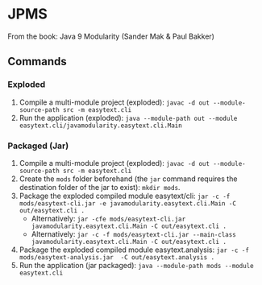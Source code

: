# JPMS

From the book: Java 9 Modularity (Sander Mak & Paul Bakker)

## Commands

### Exploded
1. Compile a multi-module project (exploded): `javac -d out --module-source-path src -m easytext.cli`
2. Run the application (exploded): `java --module-path out --module easytext.cli/javamodularity.easytext.cli.Main`

### Packaged (Jar)
1. Compile a multi-module project (exploded): `javac -d out --module-source-path src -m easytext.cli`
2. Create the `mods` folder beforehand (the `jar` command requires the destination folder of the jar to exist): `mkdir mods`.
3. Package the exploded compiled module easytext/cli: `jar -c -f mods/easytext-cli.jar -e javamodularity.easytext.cli.Main -C out/easytext.cli .`
    - Alternatively: `jar -cfe mods/easytext-cli.jar javamodularity.easytext.cli.Main -C out/easytext.cli .`
    - Alternatively: `jar -c -f mods/easytext-cli.jar --main-class javamodularity.easytext.cli.Main -C out/easytext.cli .`
4. Package the exploded compiled module easytext.analysis: `jar -c -f mods/easytext-analysis.jar  -C out/easytext.analysis .`
5. Run the application (jar packaged): `java --module-path mods --module easytext.cli`
